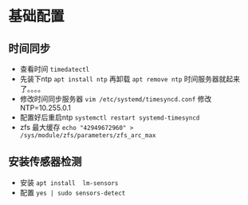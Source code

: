 # 基础配置
## 时间同步
- 查看时间 `timedatectl`
- 先装下ntp `apt install ntp` 再卸载 `apt remove ntp` 时间服务器就起来了。。。。
- 修改时间同步服务器 `vim /etc/systemd/timesyncd.conf` 修改NTP=10.255.0.1
- 配置好后重启ntp
`systemctl restart systemd-timesyncd`
- zfs 最大缓存
`echo "42949672960" > /sys/module/zfs/parameters/zfs_arc_max`

## 安装传感器检测
- 安装 `apt install  lm-sensors`
- 配置 `yes | sudo sensors-detect`
